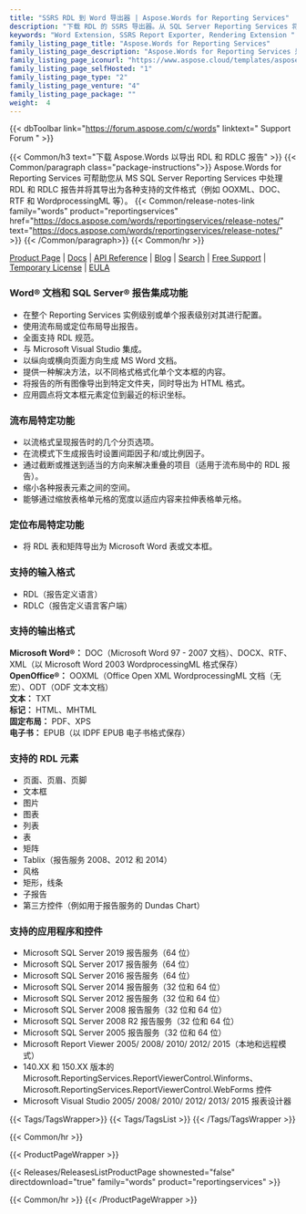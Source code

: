 ```yaml
---
title: "SSRS RDL 到 Word 导出器 | Aspose.Words for Reporting Services"
description: "下载 RDL 的 SSRS 导出器。从 SQL Server Reporting Services 将报告导出为 Word 格式（DOC DOCX PDF RTF HTML MHTML ODT TXT XPS 和 WordprocessingML）。"
keywords: "Word Extension, SSRS Report Exporter, Rendering Extension "
family_listing_page_title: "Aspose.Words for Reporting Services"
family_listing_page_description: "Aspose.Words for Reporting Services 是一个渲染扩展，旨在让软件开发人员从 Microsoft SQL Server Reporting Services 中将 RDL 和 RDLC 报告导出为 DOC、DOCX、PDF、RTF、HTML、MHTML、ODT、TXT、XPS 和 WordprocessingML 文档。"
family_listing_page_iconurl: "https://www.aspose.cloud/templates/aspose/App_Themes/V3/images/words/272x272/aspose_words-for-reporting-services.png"
family_listing_page_selfHosted: "1"
family_listing_page_type: "2"
family_listing_page_venture: "4"
family_listing_page_package: ""
weight:  4
---
```


{{< dbToolbar link="https://forum.aspose.com/c/words" linktext=" Support Forum " >}}

{{< Common/h3 text="下载 Aspose.Words 以导出 RDL 和 RDLC 报告"  >}}
{{< Common/paragraph class="package-instructions">}}
Aspose.Words for Reporting Services 可帮助您从 MS SQL Server Reporting Services 中处理 RDL 和 RDLC 报告并将其导出为各种支持的文件格式（例如 OOXML、DOC、RTF 和 WordprocessingML 等）。
{{< Common/release-notes-link family="words" product="reportingservices" href="https://docs.aspose.com/words/reportingservices/release-notes/" text="https://docs.aspose.com/words/reportingservices/release-notes/"  >}}
{{< /Common/paragraph>}}
{{< Common/hr >}}

[Product Page](https://products.aspose.com/words/reporting-services/) | [Docs](https://docs.aspose.com/words/reportingservices/) | [API Reference](https://reference.aspose.com/words/) | [Blog](https://blog.aspose.com/category/words/) | [Search](https://search.aspose.com/) | [Free Support](https://forum.aspose.com/c/words/8) | [Temporary License](https://purchase.aspose.com/temporary-license) | [EULA](https://about.aspose.com/legal/eula/)

### Word® 文档和 SQL Server® 报告集成功能

- 在整个 Reporting Services 实例级别或单个报表级别对其进行配置。
- 使用流布局或定位布局导出报告。
- 全面支持 RDL 规范。
- 与 Microsoft Visual Studio 集成。
- 以纵向或横向页面方向生成 MS Word 文档。
- 提供一种解决方法，以不同格式格式化单个文本框的内容。
- 将报告的所有图像导出到特定文件夹，同时导出为 HTML 格式。
- 应用圆点将文本框元素定位到最近的标识坐标。

### 流布局特定功能

- 以流格式呈现报告时的几个分页选项。
- 在流模式下生成报告时设置间距因子和/或比例因子。
- 通过截断或推送到适当的方向来解决重叠的项目（适用于流布局中的 RDL 报告）。
- 缩小各种报表元素之间的空间。
- 能够通过缩放表格单元格的宽度以适应内容来拉伸表格单元格。

### 定位布局特定功能

- 将 RDL 表和矩阵导出为 Microsoft Word 表或文本框。

### 支持的输入格式

- RDL（报告定义语言）
- RDLC（报告定义语言客户端）

### 支持的输出格式

**Microsoft Word®：** DOC（Microsoft Word 97 - 2007 文档）、DOCX、RTF、XML（以 Microsoft Word 2003 WordprocessingML 格式保存）\
**OpenOffice®：** OOXML（Office Open XML WordprocessingML 文档（无宏）、ODT（ODF 文本文档）\
**文本：** TXT\
**标记：** HTML、MHTML\
**固定布局：** PDF、XPS\
**电子书：** EPUB（以 IDPF EPUB 电子书格式保存）

### 支持的 RDL 元素

- 页面、页眉、页脚
- 文本框
- 图片
- 图表
- 列表
- 表
- 矩阵
- Tablix（报告服务 2008、2012 和 2014）
- 风格
- 矩形，线条
- 子报告
- 第三方控件（例如用于报告服务的 Dundas Chart）

### 支持的应用程序和控件

- Microsoft SQL Server 2019 报告服务（64 位）
- Microsoft SQL Server 2017 报告服务（64 位）
- Microsoft SQL Server 2016 报告服务（64 位）
- Microsoft SQL Server 2014 报告服务（32 位和 64 位）
- Microsoft SQL Server 2012 报告服务（32 位和 64 位）
- Microsoft SQL Server 2008 报告服务（32 位和 64 位）
- Microsoft SQL Server 2008 R2 报告服务（32 位和 64 位）
- Microsoft SQL Server 2005 报告服务（32 位和 64 位）
- Microsoft Report Viewer 2005/ 2008/ 2010/ 2012/ 2015（本地和远程模式）
- 140.XX 和 150.XX 版本的 Microsoft.ReportingServices.ReportViewerControl.Winforms、Microsoft.ReportingServices.ReportViewerControl.WebForms 控件
- Microsoft Visual Studio 2005/ 2008/ 2010/ 2012/ 2013/ 2015 报表设计器

{{< Tags/TagsWrapper>}}
{{< Tags/TagsList >}}
{{< /Tags/TagsWrapper >}}

{{< Common/hr >}}

{{< ProductPageWrapper >}}

<!-- ReleasesListProductPage-->

{{< Releases/ReleasesListProductPage shownested="false"  directdownload="true" family="words" product="reportingservices" >}}

<!-- /ReleasesListProductPage-->

{{< Common/hr >}}
{{< /ProductPageWrapper >}}


